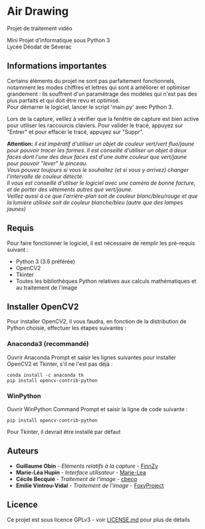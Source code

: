 # Air Drawing
Projet de traitement vidéo

Mini Projet d'informatique sous Python 3 \
Lycée Déodat de Séverac

## Informations importantes
Certains éléments du projet ne sont pas parfaitement fonctionnels, notamment les modes chiffres et lettres qui sont à améliorer et optimiser grandement : ils souffrent d'un paramétrage des modèles qui n'est pas des plus parfaits et qui doit être revu et optimisé. \
Pour démarrer le logiciel, lancer le script 'main.py' avec Python 3.

Lors de la capture, veillez à vérifier que la fenêtre de capture est bien active pour utiliser les raccourcis claviers.
Pour valider le tracé, appuyez sur "Entrer" et pour effacer le tracé, appuyez sur "Suppr".

**Attention:** *il est impératif d'utiliser un objet de couleur vert/vert fluo/jaune pour pouvoir tracer les formes. Il est conseillé d'utiliser un objet à deux faces dont l'une des deux faces est d'une autre couleur que vert/jaune pour pouvoir "lever" le pinceau. \
Vous pouvez toujours si vous le souhaitez (et si vous y arrivez) changer l'intervalle de couleur détecté. \
Il vous est conseillé d'utilser le logiciel avec une caméra de bonne facture, et de porter des vêtements autres que vert/jaune. \
Veillez aussi à ce que l'arrière-plan soit de couleur blanc/bleu/rouge et que la lumière utilisée soit de couleur blanche/bleu (autre que des lampes jaunes)*

## Requis
Pour faire fonctionner le logiciel, il est nécessaire de remplir les pré-requis suivant :
* Python 3 (3.6 préférée)
* OpenCV2
* Tkinter
* Toutes les bibliothèques Python relatives aux calculs mathématiques et au traitement de l'image

## Installer OpenCV2
Pour installer OpenCV2, il vous faudra, en fonction de la distribution de Python choisie, effectuer les étapes suivantes :

### Anaconda3 (recommandé)
Ouvrir Anaconda Prompt et saisir les lignes suivantes pour installer OpenCV2 et Tkinter, s'il ne l'est pas déjà :

```
conda install -c anaconda tk
pip install opencv-contrib-python
```

### WinPython
Ouvrir WinPython Command Prompt et saisir la ligne de code suivante :

```
pip install opencv-contrib-python
```

Pour Tkinter, il devrait être installé par défaut

## Auteurs
* **Guillaume Obin** - *Eléments relatifs à la capture* - [FinnZy](https://github.com/FinnZy)
* **Marie-Léa Hupin** - *Interface utilisateur* - [Marie-Lea](https://github.com/Marie-Lea)
* **Cécile Becquié** - *Traitement de l'image* - [cbecq](https://github.com/cbecq)
* **Emilie Vintrou-Vidal** - *Traitement de l'image* - [FoxyProject](https://github.com/FoxyProject)

## Licence
Ce projet est sous licence GPLv3 - voir [LICENSE.md](LICENSE.md) pour plus de détails
